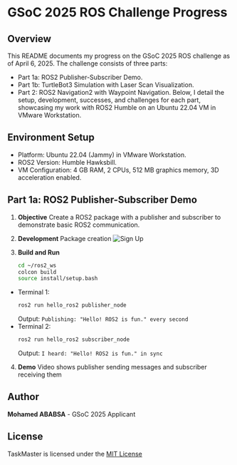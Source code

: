 # GSoC 2025 ROS Challenge Progress

## Overview
This README documents my progress on the GSoC 2025 ROS challenge as of April 6, 2025. The challenge consists of three parts:
- Part 1a: ROS2 Publisher-Subscriber Demo.
- Part 1b: TurtleBot3 Simulation with Laser Scan Visualization.
- Part 2: ROS2 Navigation2 with Waypoint Navigation.
Below, I detail the setup, development, successes, and challenges for each part, showcasing my work with ROS2 Humble on an Ubuntu 22.04 VM in VMware Workstation.

## Environment Setup
- Platform: Ubuntu 22.04 (Jammy) in VMware Workstation.
- ROS2 Version: Humble Hawksbill.
- VM Configuration: 4 GB RAM, 2 CPUs, 512 MB graphics memory, 3D acceleration enabled.

## Part 1a: ROS2 Publisher-Subscriber Demo
1. **Objective**
Create a ROS2 package with a publisher and subscriber to demonstrate basic ROS2 communication.

2. **Development**
Package creation ![Sign Up](screenshots/scr1.png)

3. **Build and Run**
   ```bash
   cd ~/ros2_ws
   colcon build
   source install/setup.bash
   ```
- Terminal 1:
  ```bash
  ros2 run hello_ros2 publisher_node
  ```
  Output: `Publishing: "Hello! ROS2 is fun." every second`
- Terminal 2:
  ```bash
  ros2 run hello_ros2 subscriber_node
  ```
  Output: `I heard: "Hello! ROS2 is fun." in sync`

4. **Demo**
   Video shows publisher sending messages and subscriber receiving them
   
## Author
**Mohamed ABABSA** - GSoC 2025 Applicant

## License
TaskMaster is licensed under the [MIT License](LICENSE)


